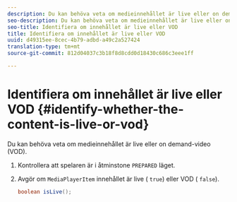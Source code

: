 ```yaml
---
description: Du kan behöva veta om medieinnehållet är live eller on demand-video (VOD).
seo-description: Du kan behöva veta om medieinnehållet är live eller on demand-video (VOD).
seo-title: Identifiera om innehållet är live eller VOD
title: Identifiera om innehållet är live eller VOD
uuid: d49315ee-8cec-4b79-adbd-a49c2a527424
translation-type: tm+mt
source-git-commit: 812d04037c3b18f8d8cdd0d18430c686c3eee1ff

---
```



# Identifiera om innehållet är live eller VOD {#identify-whether-the-content-is-live-or-vod}

Du kan behöva veta om medieinnehållet är live eller on demand-video (VOD).

1. Kontrollera att spelaren är i åtminstone `PREPARED` läget.
1. Avgör om `MediaPlayerItem` innehållet är live ( `true`) eller VOD ( `false`).

   ```java
   boolean isLive();
   ```
